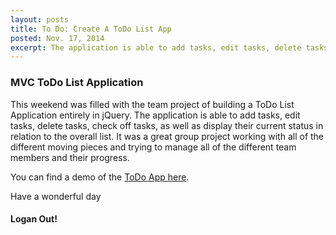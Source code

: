 ```yaml
---
layout: posts
title: To Do: Create A ToDo List App
posted: Nov. 17, 2014
excerpt: The application is able to add tasks, edit tasks, delete tasks, check off tasks, as well as display their current status in relation to the overall list.
---
```


### MVC ToDo List Application

This weekend was filled with the team project of building a ToDo List Application
entirely in jQuery. The application is able to add tasks, edit tasks, delete tasks,
check off tasks, as well as display their current status in relation to the overall
list. It was a great group project working with all of the different moving pieces
and trying to manage all of the different team members and their progress.

You can find a demo of the [ToDo App here](http://loganarnett.com/TIY-Assignments/MVCtoDo/index.html).

Have a wonderful day

#### Logan Out!
